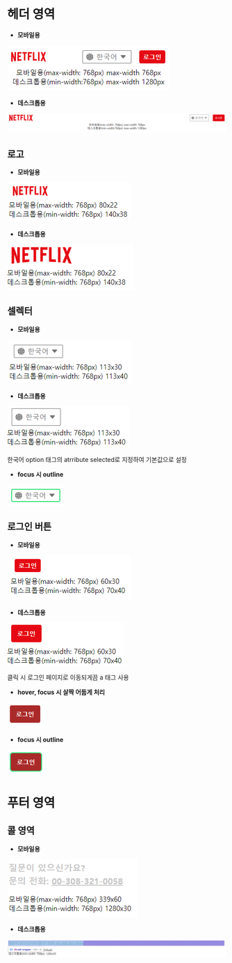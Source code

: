 # 헤더 영역

 - **모바일용**

![](./explain/header_ex1.PNG)

  - **데스크톱용**

![](./explain/header_ex2.PNG)

## 로고
 - **모바일용**

![](./explain/logo_ex1.PNG)

 - **데스크톱용**

![](./explain/logo_ex2.PNG)

## 셀렉터
 - **모바일용**

![](./explain/selector_ex1.PNG)

 - **데스크톱용**

![](./explain/selector_ex2.PNG)

한국어 option 태그의 atrribute selected로 지정하여 기본값으로 설정

  - **focus 시 outline**

![](./explain/selector_ex3.PNG)

## 로그인 버튼
 - **모바일용**

![](./explain/loginButton_ex1.PNG)

 - **데스크톱용**

![](./explain/loginButton_ex2.PNG)

클릭 시 로그인 페이지로 이동되게끔 a 태그 사용

  - **hover, focus 시 살짝 어둡게 처리**

![](./explain/loginButton_ex3.PNG)

  - **focus 시 outline**

![](./explain/loginButton_ex4.PNG)

# 푸터 영역

## 콜 영역

 - **모바일용**

![](./explain/call_ex1.PNG)

  - **데스크톱용**

![](./explain/call_ex2.PNG)